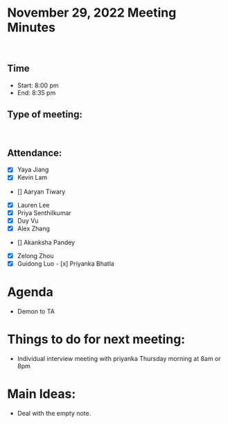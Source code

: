 <!-- Note taker: YOUR NAME HERE-->
<!-- Month Date, Year-->
# November 29, 2022 Meeting Minutes
​
<!-- XX:XX AM/PM -->
## Time
- Start: 8:00 pm
- End: 8:35 pm
​
<!-- TA or team, etc.-->
## Type of meeting: 
​
<!-- [x] for present -->
## Attendance:
- [X] Yaya Jiang
- [x] Kevin Lam
- [] Aaryan Tiwary
- [x] Lauren Lee
- [x] Priya Senthilkumar
- [X] Duy Vu
- [x] Alex Zhang
- [] Akanksha Pandey
- [x] Zelong Zhou
- [x] Guidong Luo
​- [x] Priyanka Bhatla

<!-- Topics for the meeting-->
# Agenda
- Demon to TA
​
<!-- homework basically zzzz-->
# Things to do for next meeting:
- Individual interview meeting with priyanka Thursday morning at 8am or 8pm
​
<!-- what was discussed for each topic-->
# Main Ideas:
- Deal with the empty note.